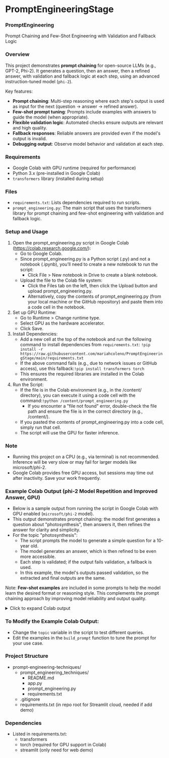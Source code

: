 # PromptEngineeringStage
### PromptEngineering
Prompt Chaining and Few-Shot Engineering with Validation and Fallback Logic

### Overview
This project demonstrates **prompt chaining** for open-source LLMs (e.g., GPT-2, Phi-2). 
It generates a question, then an answer, then a refined answer, with validation and fallback logic at each step, using an advanced instruction-tuned model (`phi-2`).

Key features:
- **Prompt chaining**: Multi-step reasoning where each step's output is used as input for the next (question -> answer -> refined answer).
- **Few-shot prompt tuning**: Prompts include examples with answers to guide the model (when appropriate).
- **Flexible validation logic**: Automated checks ensure outputs are relevant and high quality.
- **Fallback responses**: Reliable answers are provided even if the model's output is invalid. 
- **Debugging output**: Observe model behavior and validation at each step.

### Requirements
- Google Colab with GPU runtime (required for performance) 
- Python 3.x (pre-installed in Google Colab)
- `transformers` library (installed during setup)

### Files
- `requirements.txt`: Lists dependencies required to run scripts.
- `prompt_engineering.py`: The main script that uses the transformers library for prompt chaining and few-shot engineering with validation and fallback logic.

### Setup and Usage
1. Open the prompt_engineering.py script in Google Colab (https://colab.research.google.com/):
   - Go to Google Colab.
   - Since prompt_engineering.py is a Python script (.py) and not a notebook (.ipynb), you’ll need to create a new notebook to run the script:
     - Click File > New notebook in Drive to create a blank notebook.
   - Upload the file to the Colab file system: 
     - Click the Files tab on the left, then click the Upload button and upload prompt_engineering.py.
     - Alternatively, copy the contents of prompt_engineering.py (from your local machine or the GitHub repository) and paste them into a code cell in the notebook.
2. Set up GPU Runtime:
   - Go to Runtime > Change runtime type.
   - Select GPU as the hardware accelerator.
   - Click Save.
3. Install Dependencies: 
   - Add a new cell at the top of the notebook and run the following command to install dependencies from `requirements.txt`: `!pip install -r https://raw.githubusercontent.com/mariahcoleno/PromptEngineeringStage/main/requirements.txt`
   - If the above command fails (e.g., due to network issues or GitHub access), use this fallback:`!pip install transformers torch`
   - This ensures the required libraries are installed in the Colab environment.
4. Run the Script:
   - If the file is in the Colab environment (e.g., in the /content/ directory), you can execute it using a code cell with the command:`!python /content/prompt_engineering.py`
     - If you encounter a "file not found" error, double-check the file path and ensure the file is in the correct directory (e.g., /content/).
   - If you pasted the contents of prompt_engineering.py into a code cell, simply run that cell.
   - The script will use the GPU for faster inference.
 
### Note
- Running this project on a CPU (e.g., via terminal) is not recommended. Inference will be very slow or may fail for larger models like microsoft/phi-2.
- Google Colab provides free GPU access, but sessions may time out after inactivity. Save your work frequently.  

### Example Colab Output (phi-2 Model Repetition and Improved Answer, GPU)

- Below is a sample output from running the script in Google Colab with GPU enabled (`microsoft/phi-2` model).  
- This output demonstrates prompt chaining: the model first generates a question about "photosynthesis", then answers it, then refines the answer for clarity and simplicity.
- For the topic "photosynthesis":
  - The script prompts the model to generate a simple question for a 10-year old.
  - The model generates an answer, which is then refined to be even more accessible. 
  - Each step is validated; if the output fails validation, a fallback is used.  
  - In this example, the model's outputs passed validation, so the extracted and final outputs are the same.

Note: **Few-shot examples** are included in some prompts to help the model learn the desired format or reasoning style. This complements the prompt chaining approach by improving model reliability and output quality.

<details>
<summary>Click to expand Colab output</summary>

=== Prompt Sent to Model ===

Explain the following topic to a 10-year-old in 2 short sentences. Use simple words and include a real-world example.

Topic: Machine learning
A: It's when computers learn from examples to do tasks like guessing what's in a picture.

Topic: Photosynthesis
A: It's how plants make food from sunlight, like when a leaf turns sunshine into sugar.

Topic: Python
A: It's a programming language people use to tell computers what to do, like making games or apps.

Topic: Photosynthesis
A:

=== Full Model Output ===

Topic: Machine learning
A: It's when computers learn from examples to do tasks like guessing what's in a picture.

Topic: Photosynthesis
A: It's how plants make food from sunlight, like when a leaf turns sunshine into sugar. <-- (model repeats prompt answer)

Topic: Python
A: It's a programming language people use to tell computers what to do, like making games or apps.

Topic: Photosynthesis
A: Photosynthesis is when plants use sunlight to make food, like when plants use the sun's energy to make sugar from water and carbon dioxide. <-- (model generates improved answer)

=== Extracted Answer (improved model answer) ===
Photosynthesis is when plants use sunlight to make food, like when plants use the sun's energy to make sugar from water and carbon dioxide.

=== Validation Result ===
True

=== Final Output (Model Answer) ===
Photosynthesis is when plants use sunlight to make food, like when plants use the sun's energy to make sugar from water and carbon dioxide.

</details>

### To Modify the Example Colab Output:
- Change the `topic` variable in the script to test different queries.
- Edit the examples in the `build_prompt` function to tune the prompt for your use case.

### Project Structure
- prompt-engineering-techniques/
  - prompt_engineering_techniques/
    - README.md
    - app.py
    - prompt_engineering.py 
    - requirements.txt
  - .gitignore
  - requirements.txt (in repo root for Streamlit cloud, needed if add demo) 

### Dependencies
- Listed in requirements.txt:
  - transformers
  - torch (required for GPU support in Colab)
  - streamlit (only need for web demo)




